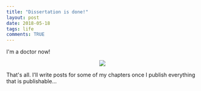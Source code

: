 ```yaml
---
title: "Dissertation is done!"
layout: post
date: 2018-05-18
tags: life
comments: TRUE
---
```


I'm a doctor now!

<p align="center">
  <img src="https://i.imgur.com/lQA2t20.jpg" />
</p>

That's all. I'll write posts for some of my chapters once I publish everything that is publishable...   